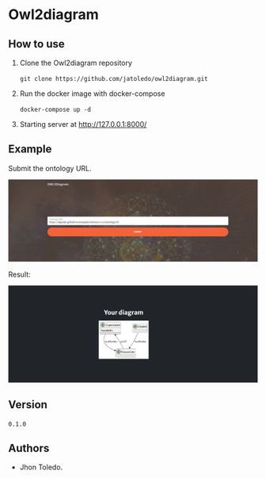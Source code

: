 # Owl2diagram



## How to use

1. Clone the Owl2diagram repository

   `git clone https://github.com/jatoledo/owl2diagram.git`

2. Run the docker image with docker-compose

   `docker-compose up -d`

3. Starting server at http://127.0.0.1:8000/

## Example

Submit the ontology URL.

![](https://raw.githubusercontent.com/jatoledo/owl2diagram/main/images/image1.png)



Result:

![](https://raw.githubusercontent.com/jatoledo/owl2diagram/main/images/image2.png)

## Version

```
0.1.0
```

## Authors

- Jhon Toledo.
